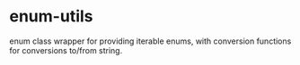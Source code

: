 # enum-utils

enum class wrapper for providing iterable enums, with conversion functions for conversions to/from string.
